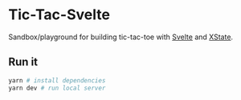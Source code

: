# Tic-Tac-Svelte

Sandbox/playground for building tic-tac-toe with [Svelte](https://github.com/sveltejs/svelte) and [XState](https://github.com/davidkpiano/xstate).

## Run it

```bash
yarn # install dependencies
yarn dev # run local server
```
